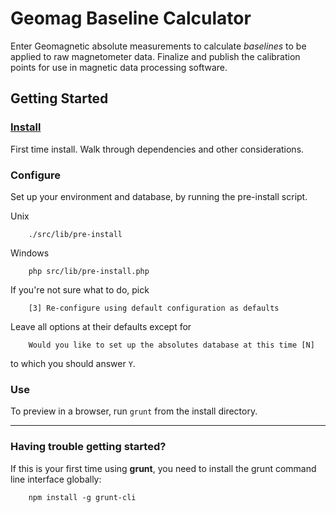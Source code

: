 Geomag Baseline Calculator
==========================

Enter Geomagnetic absolute measurements to calculate *baselines* to be applied
to raw magnetometer data. Finalize and publish the calibration points for use
in magnetic data processing software.

## Getting Started ##

### [Install](readme_dependency_install.md) ###
First time install. Walk through dependencies and other considerations.

### Configure ###
Set up your environment and database, by running the pre-install script.

  Unix

        ./src/lib/pre-install
  Windows

        php src/lib/pre-install.php

   If you're not sure what to do, pick

        [3] Re-configure using default configuration as defaults

   Leave all options at their defaults except for

        Would you like to set up the absolutes database at this time [N]

   to which you should answer `Y`.

### Use ###

To preview in a browser, run `grunt` from the install directory.

---
### Having trouble getting started? ###

If this is your first time using **grunt**, you need to install the grunt
command line interface globally:

        npm install -g grunt-cli
